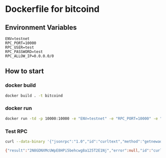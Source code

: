 # Dockerfile for bitcoind

## Environment Variables
```
ENV=testnet
RPC_PORT=10000
RPC_USER=test
RPC_PASSWORD=test
RPC_ALLOW_IP=0.0.0.0/0
```

## How to start

### docker build
```bash
docker build . -t bitcoind
```

### docker run
```bash
docker run -td -p 10000:10000 -e "ENV=testnet" -e "RPC_PORT=10000" -e "RPC_USER=zyfu90" -e "RPC_PASSWORD=123456" -e "RPC_ALLOW_IP=0.0.0.0/0" -v ~/tmp/testnet_data:/root/testnet_data bitcoind
```

### Test RPC

```bash
curl --data-binary '{"jsonrpc":"1.0","id":"curltext","method":"getnewaddress","params":[]}' -H 'content-type:text/plain;' http://zyfu90:123456@localhost:10000
```

```bash
{"result":"2N8GDNXMcUWpE8HPi5behcwg8a125T2E1Nj","error":null,"id":"curltext"}
```